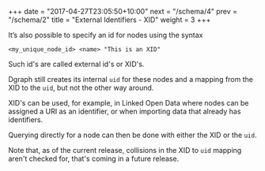 +++
date = "2017-04-27T23:05:50+10:00"
next = "/schema/4"
prev = "/schema/2"
title = "External Identifiers - XID"
weight = 3
+++


It’s also possible to specify an id for nodes using the syntax
```
<my_unique_node_id> <name> "This is an XID"
```
Such id's are called external id's or XID's.

Dgraph still creates its internal `uid` for these nodes and a mapping
from the XID to the `uid`, but not the other way around.

XID's can be used, for example, in Linked Open Data where nodes can be
assigned a URI as an identifier, or when importing data that already has
identifiers.

Querying directly for a node can then be done with either the XID or
the `uid`.

Note that, as of the current release, collisions in the XID to `uid`
mapping aren't checked for, that's coming in a future release.
